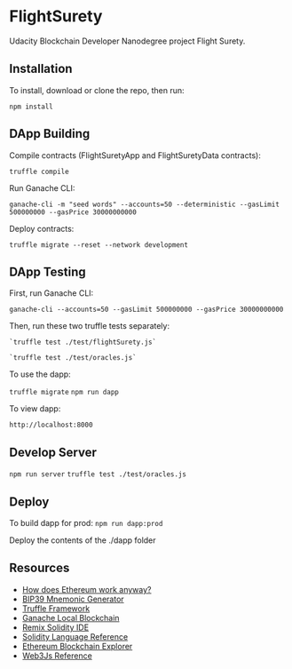 # FlightSurety

Udacity Blockchain Developer Nanodegree project Flight Surety.


## Installation

To install, download or clone the repo, then run:

`npm install`


## DApp Building

Compile contracts (FlightSuretyApp and FlightSuretyData contracts):
```
truffle compile
```

Run Ganache CLI:
```
ganache-cli -m "seed words" --accounts=50 --deterministic --gasLimit 500000000 --gasPrice 30000000000
```

Deploy contracts:
```
truffle migrate --reset --network development
```



## DApp Testing

First, run Ganache CLI:
```
ganache-cli --accounts=50 --gasLimit 500000000 --gasPrice 30000000000
```

Then, run these two truffle tests separately:
```
`truffle test ./test/flightSurety.js`

`truffle test ./test/oracles.js`
```
To use the dapp:

`truffle migrate`
`npm run dapp`

To view dapp:

`http://localhost:8000`

## Develop Server

`npm run server`
`truffle test ./test/oracles.js`

## Deploy

To build dapp for prod:
`npm run dapp:prod`

Deploy the contents of the ./dapp folder


## Resources

* [How does Ethereum work anyway?](https://medium.com/@preethikasireddy/how-does-ethereum-work-anyway-22d1df506369)
* [BIP39 Mnemonic Generator](https://iancoleman.io/bip39/)
* [Truffle Framework](http://truffleframework.com/)
* [Ganache Local Blockchain](http://truffleframework.com/ganache/)
* [Remix Solidity IDE](https://remix.ethereum.org/)
* [Solidity Language Reference](http://solidity.readthedocs.io/en/v0.4.24/)
* [Ethereum Blockchain Explorer](https://etherscan.io/)
* [Web3Js Reference](https://github.com/ethereum/wiki/wiki/JavaScript-API)